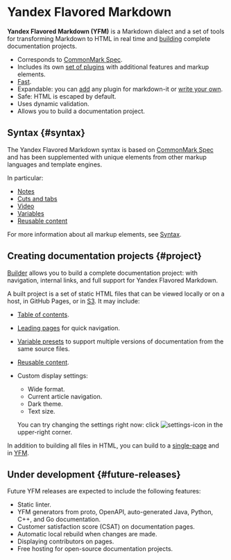 
# Yandex Flavored Markdown
**Yandex Flavored Markdown (YFM)** is a Markdown dialect and a set of tools for transforming Markdown to HTML in real time and [building](./tools/docs/index.md) complete documentation projects.

* Corresponds to [CommonMark Spec](https://spec.commonmark.org/).
* Includes its own [set of plugins](./plugins/index.md) with additional features and markup elements.
* [Fast](https://www.npmjs.com/package/markdown-it#benchmark).
* Expandable: you can [add](./plugins/import.md) any plugin for markdown-it or [write your own](https://github.com/markdown-it/markdown-it/tree/master/docs).
* Safe: HTML is escaped by default.
* Uses dynamic validation.
* Allows you to build a documentation project.

## Syntax {#syntax}

The Yandex Flavored Markdown syntax is based on [CommonMark Spec](https://spec.commonmark.org/) and has been supplemented with unique elements from other markup languages and template engines.

In particular:

* [Notes](./syntax/notes.md)
* [Cuts and tabs](./syntax/cuts-tabs.md)
* [Video](./syntax/media.md#video)
* [Variables](./syntax/vars.md)
* [Reusable content](./project/includes.md)

For more information about all markup elements, see [Syntax](./syntax/index.md).

## Creating documentation projects {#project}

[Builder](./tools/docs/index.md) allows you to build a complete documentation project: with navigation, internal links, and full support for Yandex Flavored Markdown.

A built project is a set of static HTML files that can be viewed locally or on a host, in GitHub Pages, or in [S3](./tools/docs/publish-s3.md). It may include:

* [Table of contents](./project/toc.md).

* [Leading pages](./project/leading-page.md) for quick navigation.

* [Variable presets](./project/presets.md) to support multiple versions of documentation from the same source files.

* [Reusable content](./project/includes.md).

* Custom display settings:
    * Wide format.
    * Current article navigation.
    * Dark theme.
    * Text size.

  You can try changing the settings right now: click ![settings-icon](./_images/user-settings.png) in the upper-right corner.

In addition to building all files in HTML, you can build to a [single-page](./tools/docs/singlepage.md) and in [YFM](./tools/docs/build.md#yfm).

## Under development {#future-releases}

Future YFM releases are expected to include the following features:

* Static linter.
* YFM generators from proto, OpenAPI, auto-generated Java, Python, C++, and Go documentation.
* Customer satisfaction score (CSAT) on documentation pages.
* Automatic local rebuild when changes are made.
* Displaying contributors on pages.
* Free hosting for open-source documentation projects.
